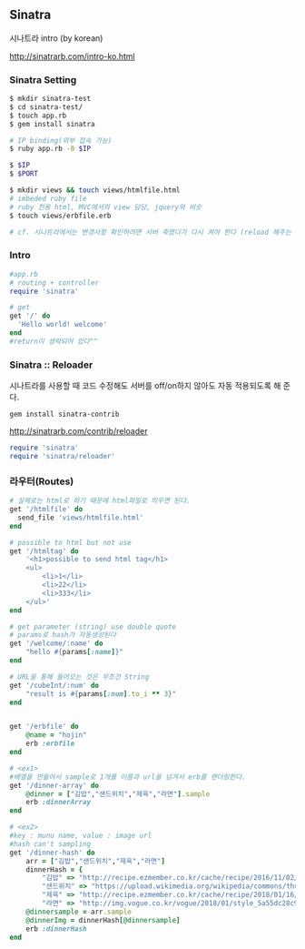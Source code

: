 ## Sinatra

시나트라 intro (by korean)

http://sinatrarb.com/intro-ko.html



### Sinatra Setting

```bash
$ mkdir sinatra-test
$ cd sinatra-test/
$ touch app.rb
$ gem install sinatra

# IP binding(외부 접속 가능)
$ ruby app.rb -0 $IP

$ $IP
$ $PORT

$ mkdir views && touch views/htmlfile.html
# imbeded ruby file 
# ruby 전용 html, MVC에서의 view 담당, jquery와 비슷
$ touch views/erbfile.erb

# cf. 시나트라에서는 변경사항 확인하려면 서버 죽였다가 다시 켜야 한다 (reload 해주는 것 따로 있다)
```



### Intro

```ruby
#app.rb
# routing + controller
require 'sinatra'

# get
get '/' do
  'Hello world! welcome'
end
#return이 생략되어 있다^^
```



### Sinatra :: Reloader

시나트라를 사용할 때 코드 수정해도 서버를 off/on하지 않아도 자동 적용되도록 해 준다.

`gem install sinatra-contrib`

http://sinatrarb.com/contrib/reloader

```ruby
require 'sinatra'
require 'sinatra/reloader'
```



### 라우터(Routes)

```ruby
# 실제로는 html로 하기 때문에 html파일로 띄우면 된다.
get '/htmlfile' do
  send_file 'views/htmlfile.html'
end

# possible to html but not use
get '/htmltag' do
    '<h1>possible to send html tag</h1>
    <ul>
        <li>1</li>
        <li>22</li>
        <li>333</li>
    </ul>'
end

# get parameter (string) use double quote
# params로 hash가 자동생성된다
get '/welcome/:name' do
    "hello #{params[:name]}"
end

# URL을 통해 들어오는 것은 무조건 String 
get '/cubeInt/:num' do
    "result is #{params[:num].to_i ** 3}" 
end


get '/erbfile' do
	@name = "hojin"
    erb :erbfile
end

# <ex1>
#배열을 만들어서 sample로 1개를 이름과 url을 넘겨서 erb를 랜더링한다.
get '/dinner-array' do
    @dinner = ["김밥","샌드위치","제육","라면"].sample
    erb :dinnerArray
end

# <ex2>
#key : munu name, value : image url
#hash can't sampling
get '/dinner-hash' do
    arr = ["김밥","샌드위치","제육","라면"]
    dinnerHash = {
        "김밥" => "http://recipe.ezmember.co.kr/cache/recipe/2016/11/02/91ec3f6b07a3ebd7d282ccc57d7396b31.jpg", 
        "샌드위치" => "https://upload.wikimedia.org/wikipedia/commons/thumb/e/e6/BLT_sandwich_on_toast.jpg/220px-BLT_sandwich_on_toast.jpg",
        "제육" => "http://recipe.ezmember.co.kr/cache/recipe/2018/01/16/466b988c598541e0887051925d9c71841.jpg", 
        "라면" => "http://img.vogue.co.kr/vogue/2018/01/style_5a55dc28c936c.jpg"}
    @dinnersample = arr.sample
    @dinnerImg = dinnerHash[@dinnersample]
    erb :dinnerHash
end
```





